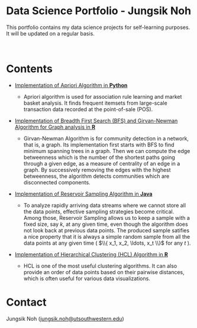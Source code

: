 # Data Science Portfolio - Jungsik Noh
This portfolio contains my data science projects for self-learning purposes.
It will be updated on a regular basis.

<p>&nbsp;</p> 

# Contents

- [Implementation of Apriori Algorithm in **Python**](MicroProjects/ImplementationAprioriAlgo.md)
  - Apriori algorithm is used for association rule learning and market basket analysis. 
    It finds frequent itemsets from large-scale transaction data recorded at the 
    point-of-sale (POS).
   
- [Implementation of Breadth First Search (BFS) and Girvan-Newman Algorithm for Graph analysis in **R**](https://rpubs.com/JungsikNoh/Implement_GirvanNewman_GraphAnalysis_R)
  - Girvan-Newman Algorithm is for community detection in a network, that is, a graph. 
    Its implementation first starts with BFS to find minimum spanning trees in a graph. 
    Then we can compute the edge betweenness which is the number of the shortest paths going through 
    a given edge, as a measure of centrality of an edge in a graph.
    By successively removing the edges with the highest betweenness, the algorithm detects communities
    which are disconnected components.
   
- [Implementation of Reservoir Sampling Algorithm in **Java**](MicroProjects/Implementation_ReservoirSampling_Java.md)
  - To analyze rapidly arriving data streams where we cannot store all the data points, 
    effective sampling strategies become critical.
    Among those, Reservoir Sampling allows us to keep a sample with a fixed size, say $k$, at any given time, 
    even though the algorithm does not look back at previous data points. 
    The produced sample satifies a nice property that it is always a simple random sample 
    from all the data points at any given time ( $\\{ x_1, x_2, \ldots, x_t \\}$ for any $t$ ).
  
- [Implementation of Hierarchical Clustering (HCL) Algorithm in **R**](https://rpubs.com/JungsikNoh/ImplementHCLinR)
  - HCL is one of the most useful clustering algorithms. 
    It can also provide an order of data points based on their pairwise distances, 
    which is often useful for various data visualizations. 
 


# Contact
Jungsik Noh (jungsik.noh@utsouthwestern.edu)

